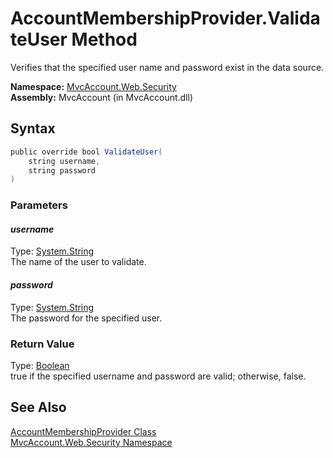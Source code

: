 AccountMembershipProvider.ValidateUser Method
=============================================
Verifies that the specified user name and password exist in the data source.

**Namespace:** [MvcAccount.Web.Security][1]  
**Assembly:** MvcAccount (in MvcAccount.dll)

Syntax
------

```csharp
public override bool ValidateUser(
	string username,
	string password
)
```

### Parameters

#### *username*
Type: [System.String][2]  
The name of the user to validate.

#### *password*
Type: [System.String][2]  
The password for the specified user.

### Return Value
Type: [Boolean][3]  
true if the specified username and password are valid; otherwise, false.

See Also
--------
[AccountMembershipProvider Class][4]  
[MvcAccount.Web.Security Namespace][1]  

[1]: ../README.md
[2]: http://msdn.microsoft.com/en-us/library/s1wwdcbf
[3]: http://msdn.microsoft.com/en-us/library/a28wyd50
[4]: README.md